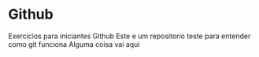 # Github
Exercicios para iniciantes
Github
Este e um repositorio teste para entender como git funciona
Alguma coisa vai aqui
